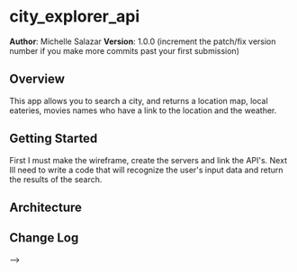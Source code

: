 # city_explorer_api

**Author**: Michelle Salazar
**Version**: 1.0.0 (increment the patch/fix version number if you make more commits past your first submission)

## Overview
This app allows you to search a city, and returns a location map, local eateries, movies names who have a link to the location and the weather.

## Getting Started
First I must make the wireframe, create the servers and link the API's. Next Ill need to write a code that will recognize the user's input data and return the results of the search. 

## Architecture
<!-- Provide a detailed description of the application design. What technologies (languages, libraries, etc) you're using, and any other relevant design information. -->

## Change Log
<!-- Use this area to document the iterative changes made to your application as each feature is successfully implemented. Use time stamps. Here's an examples:

01-01-2001 4:59pm - Application now has a fully-functional express server, with a GET route for the location resource.

## Credits and Collaborations
<!-- Give credit (and a link) to other people or resources that helped you build this application. -->
-->